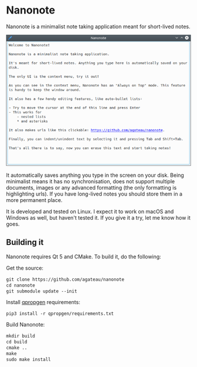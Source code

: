  # Nanonote

Nanonote is a minimalist note taking application meant for short-lived notes.

![Screenshot](screenshot.png)

It automatically saves anything you type in the screen on your disk. Being
minimalist means it has no synchronisation, does not support multiple
documents, images or any advanced formatting (the only formatting is
highlighting urls). If you have long-lived notes you should store them in a
more permanent place.

It is developed and tested on Linux. I expect it to work on macOS and Windows
as well, but haven't tested it. If you give it a try, let me know how it goes.

## Building it

Nanonote requires Qt 5 and CMake. To build it, do the following:

Get the source:

    git clone https://github.com/agateau/nanonote
    cd nanonote
    git submodule update --init

Install [qpropgen](https://github.com/agateau/qpropgen) requirements:

    pip3 install -r qpropgen/requirements.txt

Build Nanonote:

    mkdir build
    cd build
    cmake ..
    make
    sudo make install
